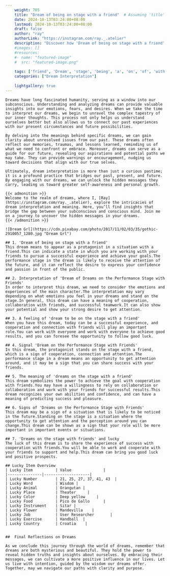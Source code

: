 ```yaml
---
    weight: 705
    title: "Dream of being on stage with a friend"  # Assuming 'title' column exists
    date: 2024-10-13T03:24:00+08:00
    lastmod: 2024-10-13T03:24:00+08:00
    draft: false
    author: "ray"
    authorLink: "https://instagram.com/ray._.atelier"
    description: "Discover how 'Dream of being on stage with a friend' can interpret your future and uncover its significant meanings in your life."
    #images: []
    #resources:
    #- name: "featured-image"
    #  src: "featured-image.png"
    
    tags: ['friend', 'Dream', 'stage', 'being', 'a', 'on', 'of', 'with']
    categories: ["Dream Interpretation"]
    
    lightgallery: true
---
```

    
    Dreams have long fascinated humanity, serving as a window into our subconscious. Understanding and analyzing dreams can provide valuable insights into our emotions, fears, and desires. When we take the time to interpret our dreams, we begin to unravel the complex tapestry of our inner thoughts. This process not only helps us understand ourselves better but also allows us to connect our past experiences with our present circumstances and future possibilities.
    
    By delving into the meanings behind specific dreams, we can gain clarity about unresolved issues from our past. These dreams often reflect our memories, traumas, and lessons learned, reminding us of what we need to confront or embrace. Moreover, dreams can serve as a guide for our future, revealing our aspirations and potential paths we may take. They can provide warnings or encouragement, nudging us toward decisions that align with our true selves.
    
    Ultimately, dream interpretation is more than just a curious pastime; it is a profound practice that bridges our past, present, and future. By engaging with our dreams, we can unlock the hidden messages they carry, leading us toward greater self-awareness and personal growth.
    
    {{< admonition >}}
    Welcome to the realm of dreams, where I, [Ray](https://instagram.com/ray._.atelier), explore the intricacies of dream interpretation and meaning. Here, you’ll find insights that bridge the gap between your subconscious and conscious mind. Join me on a journey to uncover the hidden messages in your dreams.
    {{< /admonition >}}
    
    ![Dream Grl](https://cdn.pixabay.com/photo/2017/11/02/03/35/gothic-2910057_1280.jpg "Dream Grl")
    
    ## 1. 'Dream of being on stage with a friend'
    This dream means to appear as a protagonist in a situation with a friend.This can indicate a state in which you are working with your friends to pursue a successful experience and achieve your goals.The performance stage in the dream is likely to receive the attention of the future, and it can reflect the desire to express your confidence and passion in front of the public.
    
    ## 2. Interpretation of 'Dream of Dreams on the Performance Stage with Friends'
    In order to interpret this dream, we need to consider the emotions and experiences of the main character.The interpretation may vary depending on what emotions you feel in your dreams and stand on the stage.In general, this dream can have a meaning of cooperation, collaboration with friends, and successful teamwork.It can also show your potential and show your strong desire to get attention.
    
    ## 3. A feeling of 'dream to be on the stage with a friend'
    When you have this dream, today can be a successful experience, and cooperation and connection with friends will play an important role.You can work with everyone and work with everyone to achieve good results, and you can foresee the opportunity to follow good luck.
    
    ## 4. Signal 'Dream on the Performance Stage with Friends'
    In this dream, the protagonist stands on the stage with a friend, which is a sign of cooperation, connection and attention.The performance stage in a dream means an opportunity to get attention around, and it may be a sign that you can share success with your friends.
    
    ## 5. The meaning of 'dreams on the stage with a friend'
    This dream symbolizes the power to achieve the goal with cooperation with friends.You may have a willingness to rely on collaboration or collaboration and work with your friends for successful results.This dream recognizes your own abilities and confidence, and can have a meaning of predicting success and pleasure.
    
    ## 6. Signs of 'Dreams on the Performance Stage with Friends'
    This dream may be a sign of a situation that is likely to be noticed in the future.Standing on the stage is a situation where the opportunity to get attention and the perception around you can change.This dream can be shown as a sign that your role will be more important in important events or situations.
    
    ## 7. 'Dreams on the stage with friends' and lucky
    The luck of this dream is to share the experience of success with cooperation with friends.You will be able to work and cooperate with your friends to support and help.This dream can bring you good luck and positive prospects.
    
    ## Lucky Item Overview
    | Lucky Item          | Value              |
    |---------------|--------------------|
    | Lucky Number        | 21, 25, 27, 37, 41, 43  |
    | Lucky Word          | Wisdom |
    | Lucky Animal        | Orangutan |
    | Lucky Place         | Theater     |
    | Lucky Color         | Deep yellow     |
    | Lucky Food          | Pico de Gallo      |
    | Lucky Instrument    | Sitar |
    | Lucky Flower        | Mandevilla    |
    | Lucky Job           | User Researcher       |
    | Lucky Exercise      | Handball  |
    | Lucky Country       | Croatia    |
    
    
    ##  Final Reflections on Dreams
    
    As we conclude this journey through the world of dreams, remember that dreams are both mysterious and beautiful. They hold the power to reveal hidden truths and insights about ourselves. By embracing their messages, we can cultivate a more positive influence in our lives. Let us live with intention, guided by the wisdom our dreams offer. Together, may we navigate our paths with clarity and purpose.
    